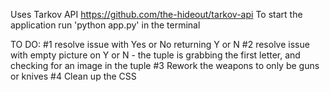 Uses Tarkov API https://github.com/the-hideout/tarkov-api
To start the application run 'python app.py' in the terminal

TO DO: 
    #1 resolve issue with Yes or No returning Y or N 
    #2 resolve issue with empty picture on Y or N
        - the tuple is grabbing the first letter, and checking for an image in the tuple
    #3 Rework the weapons to only be guns or knives
    #4 Clean up the CSS